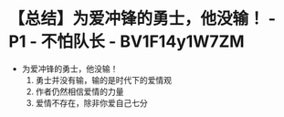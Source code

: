 # 【总结】为爱冲锋的勇士，他没输！ - P1 - 不怕队长 - BV1F14y1W7ZM

-   为爱冲锋的勇士，他没输！
    1.  勇士并没有输，输的是时代下的爱情观
    2.  作者仍然相信爱情的力量
    3.  爱情不存在，除非你爱自己七分